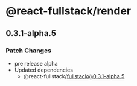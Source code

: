 # @react-fullstack/render

## 0.3.1-alpha.5

### Patch Changes

- pre release alpha
- Updated dependencies
  - @react-fullstack/fullstack@0.3.1-alpha.5
